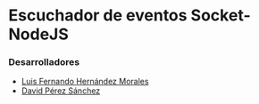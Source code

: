 # Escuchador de eventos Socket-NodeJS

### Desarrolladores
- [Luis Fernando Hernández Morales](https://www.facebook.com/IDSFernando)
- [David Pérez Sánchez](https://www.facebook.com/david.perezsanchez.97)
